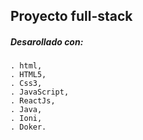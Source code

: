 ## Proyecto full-stack

##### Desarollado con:

~~~
. html,
. HTML5,
. Css3,
. JavaScript,
. ReactJs,
. Java,
. Ioni,
. Doker.
~~~


